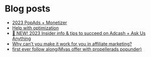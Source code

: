 # Blog posts
<!-- BLOG-POST-LIST:START -->
- [2023 PopAds + Monetizer](https://afflift.com/f/threads/2023-popads-monetizer.10185/)
- [Help with optimization](https://afflift.com/f/threads/help-with-optimization.10095/)
- [📣 NEW! 2023 Insider info &amp; tips to succeed on Adcash + Ask Us Anything](https://afflift.com/f/threads/%F0%9F%93%A3-new-2023-insider-info-tips-to-succeed-on-adcash-ask-us-anything.10207/)
- [Why can&#39;t you make it work for you in affiliate marketing?](https://afflift.com/f/threads/why-cant-you-make-it-work-for-you-in-affiliate-marketing.9927/)
- [first ever follow along&lpar;Mvas offer with propellerads popunder&rpar;](https://afflift.com/f/threads/first-ever-follow-along-mvas-offer-with-propellerads-popunder.10205/)
<!-- BLOG-POST-LIST:END -->
